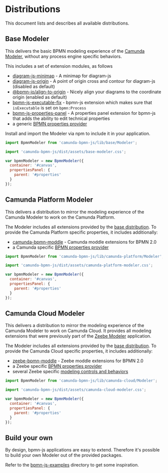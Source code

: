 # Distributions

This document lists and describes all available distributions.

## Base Modeler

This delivers the basic BPMN modeling experience of the [Camunda Modeler](https://github.com/camunda/camunda-modeler/), without any process engine specific behaviors. 

This includes a set of extension modules, as follows

  * [diagram-js-minimap](https://github.com/bpmn-io/diagram-js-minimap) - A minimap for diagram-js
  * [diagram-js-origin](https://github.com/bpmn-io/diagram-js-origin) - A point of origin cross and contour for diagram-js (disabled as default)
  * [@bpmn-io/align-to-origin](https://github.com/bpmn-io/align-to-origin) - Nicely align your diagrams to the coordinate origin (enabled as default)
  * [bpmn-js-executable-fix](https://github.com/bpmn-io/bpmn-js-executable-fix) - bpmn-js extension which makes sure that `isExecutable` is set on `bpmn:Process`
  * [bpmn-js-properties-panel](https://github.com/bpmn-io/bpmn-js-properties-panel) - A properties panel extension for bpmn-js that adds the ability to edit technical properties
  * a generic [BPMN properties provider](https://github.com/bpmn-io/bpmn-js-properties-panel/tree/master/lib/provider/bpmn)

Install and import the Modeler via npm to include it in your application.

```js
import BpmnModeler from 'camunda-bpmn-js/lib/base/Modeler';

import 'camunda-bpmn-js/dist/assets/base-modeler.css';

var bpmnModeler = new BpmnModeler({
  container: '#canvas',
  propertiesPanel: {
    parent: '#properties'
  }
});
```

## Camunda Platform Modeler

This delivers a distribution to mirror the modeling experience of the Camunda Modeler to work on the Camunda Platform. 

The Modeler includes all extensions provided by the [base distribution](#base-modeler). To provide the Camunda Platform specific properties, it includes additionally:

  * [camunda-bpmn-moddle](https://github.com/camunda/camunda-bpmn-moddle) - Camunda moddle extensions for BPMN 2.0
  * a Camunda specific [BPMN properties provider](https://github.com/bpmn-io/bpmn-js-properties-panel/tree/master/lib/provider/camunda)

```js
import BpmnModeler from 'camunda-bpmn-js/lib/camunda-platform/Modeler';

import 'camunda-bpmn-js/dist/assets/camunda-platform-modeler.css';

var bpmnModeler = new BpmnModeler({
  container: '#canvas',
  propertiesPanel: {
    parent: '#properties'
  }
});
```

## Camunda Cloud Modeler

This delivers a distribution to mirror the modeling experience of the Camunda Modeler to work on Camunda Cloud. It provides all modeling extensions that were previously part of the [Zeebe Modeler](https://github.com/zeebe-io/zeebe-modeler) application.

The Modeler includes all extensions provided by the [base distribution](#base-modeler). To provide the Camunda Cloud specific properties, it includes additionally:

  * [zeebe-bpmn-moddle](https://github.com/zeebe-io/zeebe-bpmn-moddle) - Zeebe moddle extensions for BPMN 2.0
  * a Zeebe specific [BPMN properties provider](https://github.com/camunda/camunda-bpmn-js/tree/main/lib/camunda-cloud/features/properties-provider)
  * several Zeebe specific [modeling controls and behaviors](https://github.com/camunda/camunda-bpmn-js/tree/main/lib/camunda-cloud/features)

```js
import BpmnModeler from 'camunda-bpmn-js/lib/camunda-cloud/Modeler';

import 'camunda-bpmn-js/dist/assets/camunda-cloud-modeler.css';

var bpmnModeler = new BpmnModeler({
  container: '#canvas',
  propertiesPanel: {
    parent: '#properties'
  }
});
```

## Build your own

By design, bpmn-js applications are easy to extend. Therefore it's possible to build your own Modeler out of the provided packages.

Refer to the [bpmn-js-examples](https://github.com/bpmn-io/bpmn-js-examples) directory to get some inspiration.